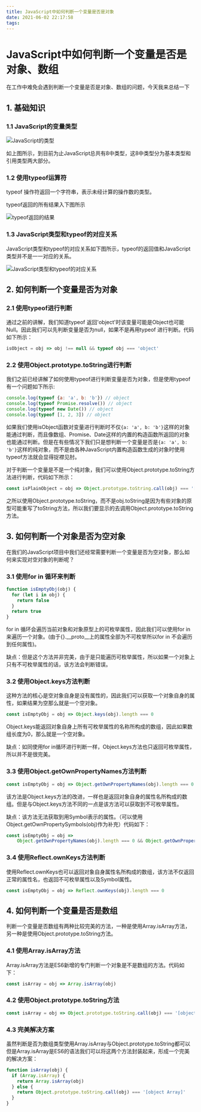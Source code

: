 ```yaml
---
title: JavaScript中如何判断一个变量是否是对象
date: 2021-06-02 22:17:58
tags:
---
```

# JavaScript中如何判断一个变量是否是对象、数组

在工作中难免会遇到判断一个变量是否是对象、数组的问题，今天我来总结一下

## 1. 基础知识

### 1.1  JavaScript的变量类型

![JavaScript的类型](./JavaScript的类型.png)

如上图所示，到目前为止JavaScript总共有8中类型，这8中类型分为基本类型和引用类型两大部分。

### 1.2 使用typeof运算符

typeof 操作符返回一个字符串，表示未经计算的操作数的类型。

typeof返回的所有结果入下图所示

![typeof返回的结果](./typeof返回的结果.png)

### 1.3 JavaScript类型和typeof的对应关系

JavaScript类型和typeof的对应关系如下图所示，typeof的返回值和JavaScript类型并不是一一对应的关系。

![JavaScript类型和typeof的对应关系](./typeof与JavaScript类型的对应关系.png)

## 2. 如何判断一个变量是否为对象

### 2.1 使用typeof进行判断

通过之前的讲解，我们知道typeof 返回'object'时该变量可能是Object也可能Null。因此我们可以先判断变量是否为null，如果不是再用typeof 进行判断。代码如下所示：

```javascript
isObject = obj => obj !== null && typeof obj === 'object'
```

### 2.2 使用Object.prototype.toString进行判断

我们之前已经讲解了如何使用typeof进行判断变量是否为对象，但是使用typeof有一个问题如下所示:

```javascript
console.log(typeof {a: 'a', b: 'b'}) // object
console.log(typeof Promise.resolve()) // object
console.log(typeof new Date()) // object
console.log(typeof [1, 2, 3]) // object
```

如果我们使用isObject函数对变量进行判断时不仅`{a: 'a', b: 'b'}`这样的对象能通过判断，而且像数组、Promise、Date这样的内置的构造函数所返回的对象也能通过判断。但是在有些情况下我们只是想判断一个变量是否是`{a: 'a', b: 'b'}`这样的纯对象，而不是由各种JavaScript内置构造函数生成的对象时使用typeof方法就会显得捉襟见肘。

对于判断一个变量是不是一个纯对象，我们可以使用Object.prototype.toString方法进行判断，代码如下所示：

```javascript
const isPlainObject = obj => Object.prototype.toString.call(obj) === '[object Object]'
```

之所以使用Object.prototype.toString，而不是obj.toString是因为有些对象的原型可能重写了toString方法，所以我们要显示的去调用Object.prototype.toString方法。

## 3. 如何判断一个对象是否为空对象

在我们的JavaScript项目中我们还经常需要判断一个变量是否为空对象，那么如何来实现对空对象的判断呢？

### 3.1 使用for in 循环来判断

```javascript
function isEmptyObj(obj) {
  for (let i in obj) {
    return false
  }
  return true
}
```

for in 循环会遍历当前对象和对象原型上的可枚举属性，因此我们可以使用for in来遍历一个对象。(由于{}.\__proto__上的属性全部为不可枚举所以for in 不会遍历到任何属性)。

缺点：但是这个方法并非完美，由于是只能遍历可枚举属性，所以如果一个对象上只有不可枚举属性的话，该方法会判断错误。

### 3.2 使用Object.keys方法判断

这种方法的核心是空对象自身是没有属性的，因此我们可以获取一个对象自身的属性，如果结果为空那么就是一个空对象。

```javascript
const isEmptyObj = obj => Object.keys(obj).length === 0
```

Object.keys能返回对象自身上所有可枚举属性的名称所构成的数组，因此如果数组长度为0，那么就是一个空对象。

缺点：如同使用for in循环进行判断一样，Object.keys方法也只返回可枚举属性，所以并不是很完美。

### 3.3 使用Object.getOwnPropertyNames方法判断

```javascript
const isEmptyObj = obj => Object.getOwnPropertyNames(obj).length === 0
```

该方法是Object.keys方法的改进，一样也是返回对象自身的属性名所构成的数组。但是与Object.keys方法不同的一点是该方法可以获取到不可枚举属性。

缺点：该方法无法获取到用Symbol表示的属性。（可以使用Object.getOwnPropertySymbols(obj)作为补充）代码如下：

```JavaScript
const isEmptyObj = obj => 
	Object.getOwnPropertyNames(obj).length === 0 && Object.getOwnPropertySymbols(obj).length === 0
```

### 3.4 使用Reflect.ownKeys方法判断

使用Reflect.ownKeys也可以返回对象自身属性名所构成的数组，该方法不仅返回正常的属性名，也返回不可枚举属性以及Symbol属性。

```javascript
const isEmptyObj = obj => Reflect.ownKeys(obj).length === 0
```

## 4. 如何判断一个变量是否是数组

判断一个变量是否数组有两种比较完美的方法，一种是使用Array.isArray方法，另一种是使用Object.prototype.toString方法。

### 4.1 使用Array.isArray方法

Array.isArray方法是ES6新增的专门判断一个对象是不是数组的方法。代码如下：

```javascript
const isArray = obj => Array.isArray(obj)
```

### 4.2 使用Object.prototype.toString方法

```javascript
const isArray = obj => Object.prototype.toString.call(obj) === '[object Array]'
```

### 4.3 完美解决方案

虽然判断是否为数组类型使用Array.isArray与Object.prototype.toString都可以但是Array.isArray是ES6的语法我们可以将这两个方法封装起来，形成一个完美的解决方案：

```javascript
function isArray(obj) {
  if (Array.isArray) {
    return Array.isArray(obj)
  } else {
    return Object.prototype.toString.call(obj) === '[object Array]'
  }
}
```